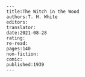 
    ---
    title:The Witch in the Wood
    authors:T. H. White
    editors:
    translator:
    date:2021-08-28
    rating:
    re-read:
    pages:140
    non-fiction:
    comic:
    published:1939
    ---

    